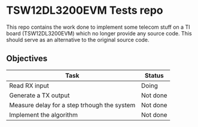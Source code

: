 # TSW12DL3200EVM Tests repo

This repo contains the work done to implement some telecom stuff on a TI board (TSW12DL3200EVM)
which no longer provide any source code. This should serve as an alternative to the original source code.

## Objectives

| Task                             | Status    |
|------------------------------------------------|-----------|
| Read RX input             | Doing  |
| Generate a TX output            | Not done  |
| Measure delay for a step trhough the system   | Not done  |
| Implement the algorithm   | Not done  |

